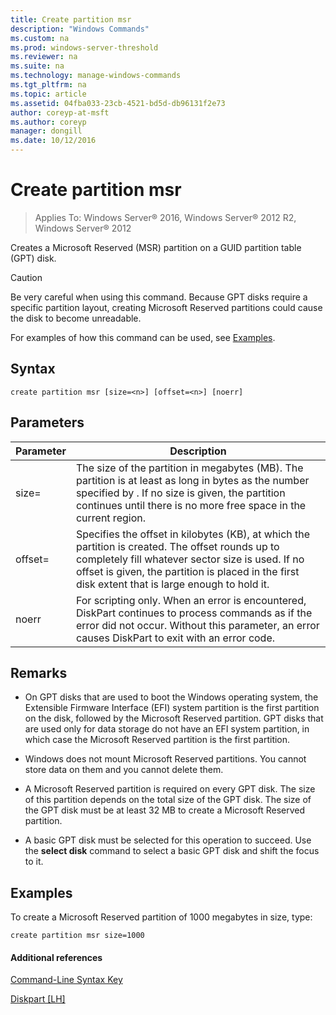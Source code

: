 ```yaml
---
title: Create partition msr
description: "Windows Commands"
ms.custom: na
ms.prod: windows-server-threshold
ms.reviewer: na
ms.suite: na
ms.technology: manage-windows-commands
ms.tgt_pltfrm: na
ms.topic: article
ms.assetid: 04fba033-23cb-4521-bd5d-db96131f2e73
author: coreyp-at-msft
ms.author: coreyp
manager: dongill
ms.date: 10/12/2016
---
```


# Create partition msr

>Applies To: Windows Server&reg; 2016, Windows Server&reg; 2012 R2, Windows Server&reg; 2012

Creates a Microsoft Reserved \(MSR\) partition on a GUID partition table \(GPT\) disk.  
  
> [!CAUTION]  
> Be very careful when using this command. Because GPT disks require a specific partition layout, creating Microsoft Reserved partitions could cause the disk to become unreadable.  
  
For examples of how this command can be used, see [Examples](#BKMK_examples).  
  
## Syntax  
  
```  
create partition msr [size=<n>] [offset=<n>] [noerr]  
```  
  
## Parameters  
  
|Parameter|Description|  
|-------------|---------------|  
|size\=<n>|The size of the partition in megabytes \(MB\). The partition is at least as long in bytes as the number specified by <n>. If no size is given, the partition continues until there is no more free space in the current region.|  
|offset\=<n>|Specifies the offset in kilobytes \(KB\), at which the partition is created. The offset rounds up to completely fill whatever sector size is used. If no offset is given, the partition is placed in the first disk extent that is large enough to hold it.|  
|noerr|For scripting only. When an error is encountered, DiskPart continues to process commands as if the error did not occur. Without this parameter, an error causes DiskPart to exit with an error code.|  
  
## Remarks  
  
-   On GPT disks that are used to boot the Windows operating system, the Extensible Firmware Interface \(EFI\) system partition is the first partition on the disk, followed by the Microsoft Reserved partition. GPT disks that are used only for data storage do not have an EFI system partition, in which case the Microsoft Reserved partition is the first partition.  
  
-   Windows does not mount Microsoft Reserved partitions. You cannot store data on them and you cannot delete them.  
  
-   A Microsoft Reserved partition is required on every GPT disk. The size of this partition depends on the total size of the GPT disk. The size of the GPT disk must be at least 32 MB to create a Microsoft Reserved partition.  
  
-   A basic GPT disk must be selected for this operation to succeed. Use the **select disk** command to select a basic GPT disk and shift the focus to it.  
  
## <a name="BKMK_examples"></a>Examples  
To create a Microsoft Reserved partition of 1000 megabytes in size, type:  
  
```  
create partition msr size=1000  
```  
  
#### Additional references  
[Command-Line Syntax Key](Command-Line-Syntax-Key.md)  
  
[Diskpart \[LH\]](assetId:///26a4a166-95fa-4faf-95bc-2d5345f4a57a)  
  

